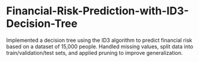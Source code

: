 # Financial-Risk-Prediction-with-ID3-Decision-Tree
Implemented a decision tree using the ID3 algorithm to predict financial risk based on a dataset of 15,000 people. Handled missing values, split data into train/validation/test sets, and applied pruning to improve generalization.
